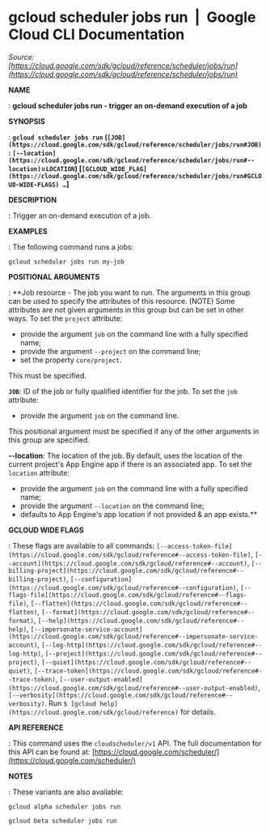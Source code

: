# gcloud scheduler jobs run  |  Google Cloud CLI Documentation

*Source: [https://cloud.google.com/sdk/gcloud/reference/scheduler/jobs/run](https://cloud.google.com/sdk/gcloud/reference/scheduler/jobs/run)*

**NAME**

: **gcloud scheduler jobs run - trigger an on-demand execution of a job**

**SYNOPSIS**

: **`gcloud scheduler jobs run` (`[JOB](https://cloud.google.com/sdk/gcloud/reference/scheduler/jobs/run#JOB)` : `[--location](https://cloud.google.com/sdk/gcloud/reference/scheduler/jobs/run#--location)`=`LOCATION`) [`[GCLOUD_WIDE_FLAG](https://cloud.google.com/sdk/gcloud/reference/scheduler/jobs/run#GCLOUD-WIDE-FLAGS) …`]**

**DESCRIPTION**

: Trigger an on-demand execution of a job.

**EXAMPLES**

: The following command runs a jobs:

```
gcloud scheduler jobs run my-job
```

**POSITIONAL ARGUMENTS**

: **Job resource - The job you want to run. The arguments in this group can be used
to specify the attributes of this resource. (NOTE) Some attributes are not given
arguments in this group but can be set in other ways.
To set the `project` attribute:

- provide the argument `job` on the command line with a fully specified
name;
- provide the argument `--project` on the command line;
- set the property `core/project`.

This must be specified.

**`JOB`**:
ID of the job or fully qualified identifier for the job.
To set the `job` attribute:

- provide the argument `job` on the command line.

This positional argument must be specified if any of the other arguments in this
group are specified.

**--location**:
The location of the job. By default, uses the location of the current project's
App Engine app if there is an associated app.
To set the `location` attribute:

- provide the argument `job` on the command line with a fully specified
name;
- provide the argument `--location` on the command line;
- defaults to App Engine's app location if not provided & an app exists.**

**GCLOUD WIDE FLAGS**

: These flags are available to all commands: `[--access-token-file](https://cloud.google.com/sdk/gcloud/reference#--access-token-file)`,
`[--account](https://cloud.google.com/sdk/gcloud/reference#--account)`, `[--billing-project](https://cloud.google.com/sdk/gcloud/reference#--billing-project)`,
`[--configuration](https://cloud.google.com/sdk/gcloud/reference#--configuration)`,
`[--flags-file](https://cloud.google.com/sdk/gcloud/reference#--flags-file)`,
`[--flatten](https://cloud.google.com/sdk/gcloud/reference#--flatten)`, `[--format](https://cloud.google.com/sdk/gcloud/reference#--format)`, `[--help](https://cloud.google.com/sdk/gcloud/reference#--help)`, `[--impersonate-service-account](https://cloud.google.com/sdk/gcloud/reference#--impersonate-service-account)`,
`[--log-http](https://cloud.google.com/sdk/gcloud/reference#--log-http)`,
`[--project](https://cloud.google.com/sdk/gcloud/reference#--project)`, `[--quiet](https://cloud.google.com/sdk/gcloud/reference#--quiet)`, `[--trace-token](https://cloud.google.com/sdk/gcloud/reference#--trace-token)`, `[--user-output-enabled](https://cloud.google.com/sdk/gcloud/reference#--user-output-enabled)`,
`[--verbosity](https://cloud.google.com/sdk/gcloud/reference#--verbosity)`.
Run `$ [gcloud help](https://cloud.google.com/sdk/gcloud/reference)` for details.

**API REFERENCE**

: This command uses the `cloudscheduler/v1` API. The full documentation
for this API can be found at: [https://cloud.google.com/scheduler/](https://cloud.google.com/scheduler/)

**NOTES**

: These variants are also available:

```
gcloud alpha scheduler jobs run
```

```
gcloud beta scheduler jobs run
```